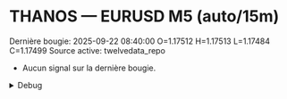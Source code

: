 # THANOS — EURUSD M5 (auto/15m)
Dernière bougie: 2025-09-22 08:40:00  O=1.17512  H=1.17513  L=1.17484  C=1.17499
Source active: twelvedata_repo

- Aucun signal sur la dernière bougie.

<details><summary>Debug</summary>

- TD_API_KEY manquant.

</details>